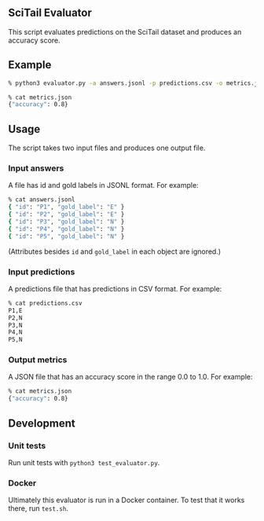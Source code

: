 ## SciTail Evaluator

This script evaluates predictions on the SciTail dataset and produces an accuracy score.

## Example

```bash
% python3 evaluator.py -a answers.jsonl -p predictions.csv -o metrics.json

% cat metrics.json
{"accuracy": 0.8}
```

## Usage

The script takes two input files and produces one output file.

### Input answers

A file has id and gold labels in JSONL format. For example:

```bash
% cat answers.jsonl
{ "id": "P1", "gold_label": "E" }
{ "id": "P2", "gold_label": "E" }
{ "id": "P3", "gold_label": "N" }
{ "id": "P4", "gold_label": "N" }
{ "id": "P5", "gold_label": "N" }
```

(Attributes besides `id` and `gold_label` in each object are ignored.)

### Input predictions

A predictions file that has predictions in CSV format. For example:

```bash
% cat predictions.csv
P1,E
P2,N
P3,N
P4,N
P5,N
```

### Output metrics

A JSON file that has an accuracy score in the range 0.0 to 1.0. For example:

```bash
% cat metrics.json 
{"accuracy": 0.8}
```

## Development

### Unit tests

Run unit tests with `python3 test_evaluator.py`.

### Docker

Ultimately this evaluator is run in a Docker container. To test that it works there, run `test.sh`.
